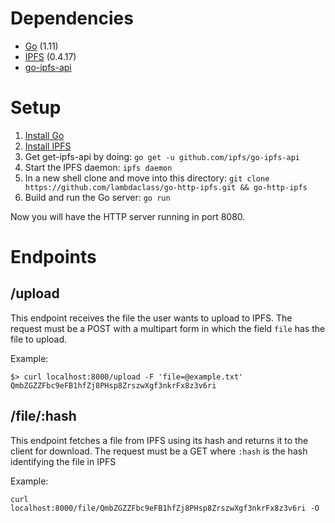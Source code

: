 # Dependencies
- [Go](https://golang.org/) (1.11)
- [IPFS](https://docs.ipfs.io/) (0.4.17)
- [go-ipfs-api](https://github.com/ipfs/go-ipfs-api)

# Setup
1. [Install Go](https://golang.org/dl/)
1. [Install IPFS](https://docs.ipfs.io/introduction/install/)
1. Get get-ipfs-api by doing: `go get -u github.com/ipfs/go-ipfs-api`
1. Start the IPFS daemon: `ipfs daemon`
1. In a new shell clone and move into this directory: `git clone https://github.com/lambdaclass/go-http-ipfs.git && go-http-ipfs`
1. Build and run the Go server: `go run`

Now you will have the HTTP server running in port 8080.

# Endpoints

## /upload

This endpoint receives the file the user wants to upload to IPFS. The request must be a POST with a multipart form in which the field `file` has the file to upload.

Example:
```
$> curl localhost:8000/upload -F 'file=@example.txt'
QmbZGZZFbc9eFB1hfZj8PHsp8ZrszwXgf3nkrFx8z3v6ri
```

## /file/:hash

This endpoint fetches a file from IPFS using its hash and returns it to the client for download. The request must be a GET where `:hash` is the hash identifying the file in IPFS

Example:
```
curl localhost:8000/file/QmbZGZZFbc9eFB1hfZj8PHsp8ZrszwXgf3nkrFx8z3v6ri -O
```
